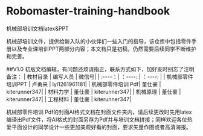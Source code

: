 # Robomaster-training-handbook
机械部培训文档latex&PPT

机械部培训文件，提供给新入队的小伙伴们一些入门的指导，该仓库中包括零件手册以及专业课培训PPT两部分内容；本文档只是初稿，仍然需要后续同学不断维护和完善。

##V1.0
初版文档编辑，有问题还烦请指正，联系方式如下，加好友时别忘了注明备注：
| 教材目录 | 编写人员 | 微信号|
| :----：| ：----: | ：----: | 
| 机械部零件培训PPT | 卢勇来 | lyl1261961181|
| 机械部零件培训 Pdf| 董仕豪 | kiterunner347|
| 材料力学 | 董仕豪 |  kiterunner347|
| 机械原理 | 董仕豪 |  kiterunner347|
| 工程材料 | 董仕豪 |  kiterunner347|

机械部零件培训 Pdf的封面AI格式文档在封面文件夹内，请后续更改时先用latex编译出Pdf文件，将AI格式的封面另存为Pdf并与培训文档拼接；同样欢迎各位热爱平面设计的同学设计一些更加美观好看的封面，要求矢量作图或者高清海报。

